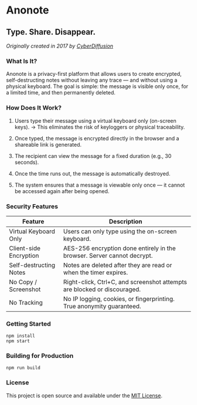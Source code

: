 # Anonote

## Type. Share. Disappear.

*Originally created in 2017 by [CyberDiffusion](https://github.com/cyberdiffusion)*

### What Is It?

Anonote is a privacy-first platform that allows users to create encrypted, self-destructing notes without leaving any trace — and without using a physical keyboard. The goal is simple: the message is visible only once, for a limited time, and then permanently deleted.

### How Does It Work?

1. Users type their message using a virtual keyboard only (on-screen keys).
   → This eliminates the risk of keyloggers or physical traceability.

2. Once typed, the message is encrypted directly in the browser and a shareable link is generated.

3. The recipient can view the message for a fixed duration (e.g., 30 seconds).

4. Once the time runs out, the message is automatically destroyed.

5. The system ensures that a message is viewable only once — it cannot be accessed again after being opened.

### Security Features

| Feature | Description |
| --- | --- |
| Virtual Keyboard Only | Users can only type using the on-screen keyboard. |
| Client-side Encryption | AES-256 encryption done entirely in the browser. Server cannot decrypt. |
| Self-destructing Notes | Notes are deleted after they are read or when the timer expires. |
| No Copy / Screenshot | Right-click, Ctrl+C, and screenshot attempts are blocked or discouraged. |
| No Tracking | No IP logging, cookies, or fingerprinting. True anonymity guaranteed. |


### Getting Started

```
npm install
npm start
```

### Building for Production

```
npm run build
```


### License

This project is open source and available under the [MIT License](LICENSE).
